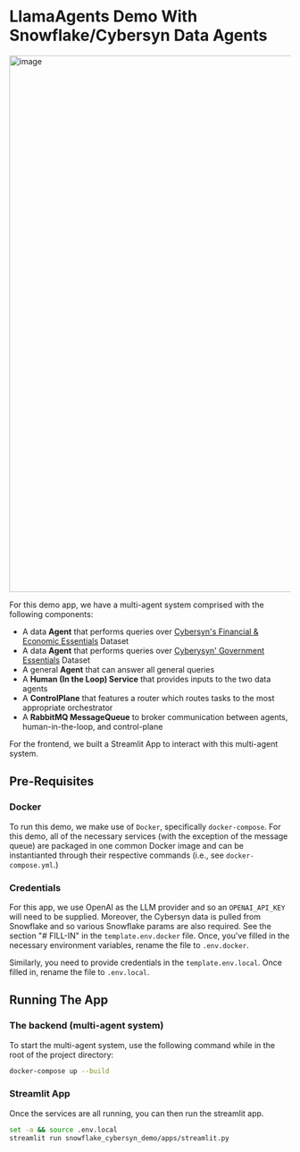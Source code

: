 # LlamaAgents Demo With Snowflake/Cybersyn Data Agents

<img width="960" alt="image" src="https://github.com/user-attachments/assets/2d82ac2b-d37f-4b86-9867-69947402c924">

For this demo app, we have a multi-agent system comprised with the following
components:

- A data **Agent** that performs queries over [Cybersyn's Financial & Economic Essentials](https://app.snowflake.com/marketplace/listing/GZTSZAS2KF7/cybersyn-financial-economic-essentials?originTab=provider&providerName=Cybersyn&profileGlobalName=GZTSZAS2KCS) Dataset
- A data **Agent** that performs queries over [Cyberysyn' Government Essentials](https://app.snowflake.com/marketplace/listing/GZTSZAS2KGK/cybersyn-government-essentials?originTab=provider&providerName=Cybersyn&profileGlobalName=GZTSZAS2KCS) Dataset
- A general **Agent** that can answer all general queries
- A **Human (In the Loop) Service** that provides inputs to the two data agents
- A **ControlPlane** that features a router which routes tasks to the most appropriate orchestrator
- A **RabbitMQ MessageQueue** to broker communication between agents, human-in-the-loop, and control-plane

For the frontend, we built a Streamlit App to interact with this multi-agent
system.

## Pre-Requisites

### Docker

To run this demo, we make use of `Docker`, specifically `docker-compose`. For this
demo, all of the necessary services (with the exception of the message queue)
are packaged in one common Docker image and can be instantianted through their
respective commands (i.e., see `docker-compose.yml`.)

### Credentials

For this app, we use OpenAI as the LLM provider and so an `OPENAI_API_KEY` will
need to be supplied. Moreover, the Cybersyn data is pulled from Snowflake and so
various Snowflake params are also required. See the section "# FILL-IN" in the
`template.env.docker` file. Once, you've filled in the necessary environment
variables, rename the file to `.env.docker`.

Similarly, you need to provide credentials in the `template.env.local`. Once
filled in, rename the file to `.env.local`.

## Running The App

### The backend (multi-agent system)

To start the multi-agent system, use the following command while in the root of
the project directory:

```sh
docker-compose up --build
```

### Streamlit App

Once the services are all running, you can then run the streamlit app.

```sh
set -a && source .env.local
streamlit run snowflake_cybersyn_demo/apps/streamlit.py
```
